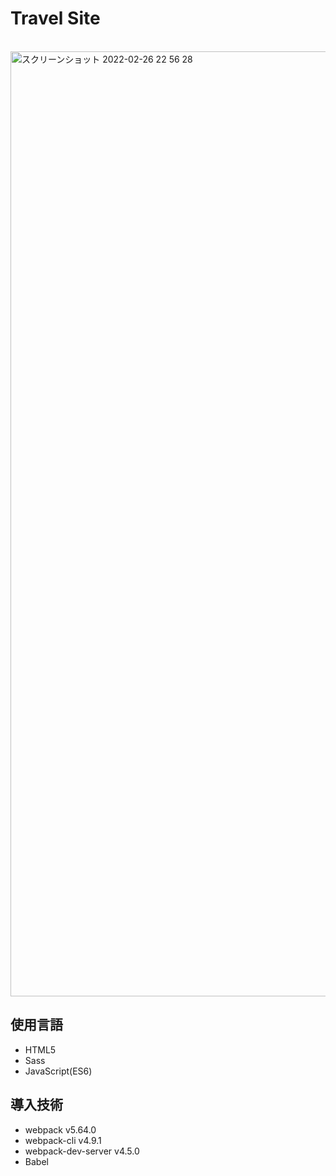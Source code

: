 # Travel Site

<br>
<img width="1512" alt="スクリーンショット 2022-02-26 22 56 28" src="https://user-images.githubusercontent.com/67876040/155846086-e4de9e02-84f3-4914-8992-13ee79198123.png">

## 使用言語

-   HTML5
-   Sass
-   JavaScript(ES6)

## 導入技術

-   webpack v5.64.0
-   webpack-cli v4.9.1
-   webpack-dev-server v4.5.0
-   Babel

